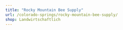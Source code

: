 ```yaml
---
title: "Rocky Mountain Bee Supply"
url: /colorado-springs/rocky-mountain-bee-supply/
shop: Landwirtschaftlich
---
```

